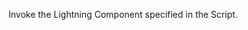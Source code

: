 <html lang="en">
<head>
<meta charset="utf-8" />
<meta name="viewport" content="width=device-width, initial-scale=1" />
<link rel="stylesheet" href="./custom.css">
    <style>
    .slds-visual-picker_vertical .slds-visual-picker__figure {
        height: inherit !important;
    }
 
    .runtime_appointmentbookingFlowLocation .slds-visual-picker_vertical {
        display: inline-flex !important;
    }
</style>
</head>
<body>
<div id="lexcontainer">
<p>Invoke the Lightning Component specified in the Script.</p>
</div>
<script src="https://haporg--apmdev.sandbox.my.site.com/s/lightning/lightning.out.js"></script>
<script>
  var Str1 = window.location.href;
   document.write(Str1 + "</br>" );
 var inputVariables = [
         { name : "inputVariables", type : "String", value: Str1 } 
         
       ];
$Lightning.use("runtime_appointmentbooking:lightningOutGuest",
    function() {                  // Callback once framework and app load
        $Lightning.createComponent(
            "lightning:flow",    // top-level component of your app
            { },    // attributes to set on the component when created
            "lexcontainer",    // the DOM location to insert the component
            function(component) {            // API name of the Flow
                component.startFlow("Inbound_New_Guest_Appointment_Custom");
            }
        );
    },    'https://haporg--apmdev.sandbox.my.site.com/s/'  // Site endpoint
);
</script>
 
</body>
</html>
